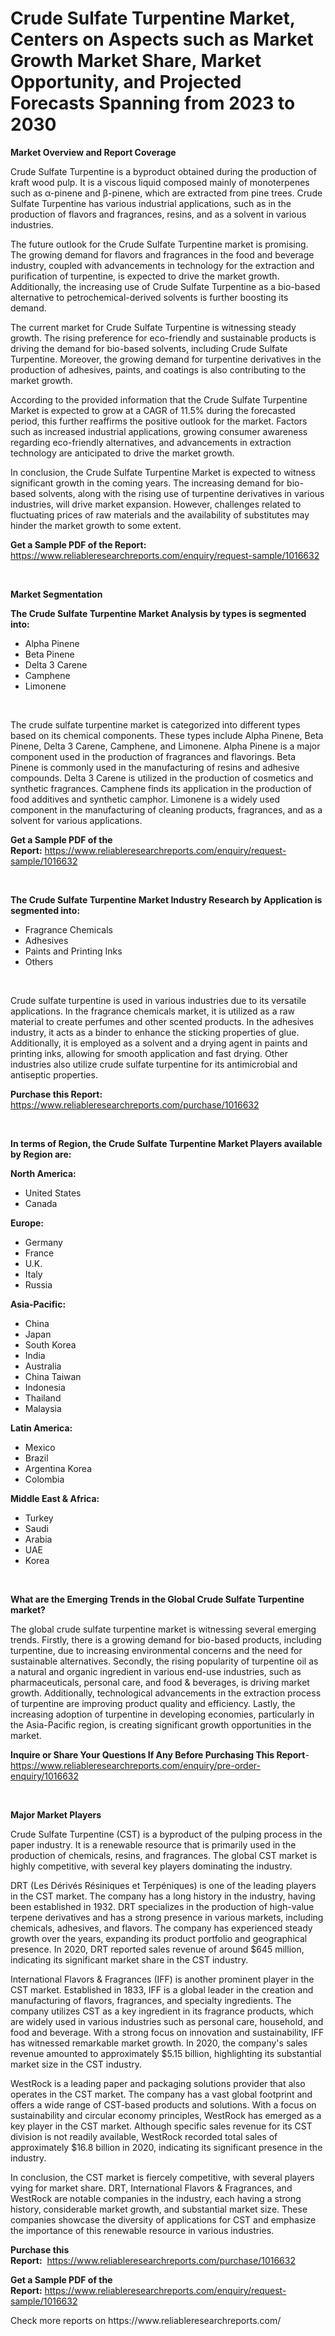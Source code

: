 <p><h1>Crude Sulfate Turpentine Market, Centers on Aspects such as Market Growth Market Share, Market Opportunity, and Projected Forecasts Spanning from 2023 to 2030</h1></p><p><strong>Market Overview and Report Coverage</strong></p>
<p><p>Crude Sulfate Turpentine is a byproduct obtained during the production of kraft wood pulp. It is a viscous liquid composed mainly of monoterpenes such as α-pinene and β-pinene, which are extracted from pine trees. Crude Sulfate Turpentine has various industrial applications, such as in the production of flavors and fragrances, resins, and as a solvent in various industries.</p><p>The future outlook for the Crude Sulfate Turpentine market is promising. The growing demand for flavors and fragrances in the food and beverage industry, coupled with advancements in technology for the extraction and purification of turpentine, is expected to drive the market growth. Additionally, the increasing use of Crude Sulfate Turpentine as a bio-based alternative to petrochemical-derived solvents is further boosting its demand.</p><p>The current market for Crude Sulfate Turpentine is witnessing steady growth. The rising preference for eco-friendly and sustainable products is driving the demand for bio-based solvents, including Crude Sulfate Turpentine. Moreover, the growing demand for turpentine derivatives in the production of adhesives, paints, and coatings is also contributing to the market growth.</p><p>According to the provided information that the Crude Sulfate Turpentine Market is expected to grow at a CAGR of 11.5% during the forecasted period, this further reaffirms the positive outlook for the market. Factors such as increased industrial applications, growing consumer awareness regarding eco-friendly alternatives, and advancements in extraction technology are anticipated to drive the market growth.</p><p>In conclusion, the Crude Sulfate Turpentine Market is expected to witness significant growth in the coming years. The increasing demand for bio-based solvents, along with the rising use of turpentine derivatives in various industries, will drive market expansion. However, challenges related to fluctuating prices of raw materials and the availability of substitutes may hinder the market growth to some extent.</p></p>
<p><strong>Get a Sample PDF of the Report:</strong> <a href="https://www.reliableresearchreports.com/enquiry/request-sample/1016632">https://www.reliableresearchreports.com/enquiry/request-sample/1016632</a></p>
<p>&nbsp;</p>
<p><strong>Market Segmentation</strong></p>
<p><strong>The Crude Sulfate Turpentine Market Analysis by types is segmented into:</strong></p>
<p><ul><li>Alpha Pinene</li><li>Beta Pinene</li><li>Delta 3 Carene</li><li>Camphene</li><li>Limonene</li></ul></p>
<p>&nbsp;</p>
<p><p>The crude sulfate turpentine market is categorized into different types based on its chemical components. These types include Alpha Pinene, Beta Pinene, Delta 3 Carene, Camphene, and Limonene. Alpha Pinene is a major component used in the production of fragrances and flavorings. Beta Pinene is commonly used in the manufacturing of resins and adhesive compounds. Delta 3 Carene is utilized in the production of cosmetics and synthetic fragrances. Camphene finds its application in the production of food additives and synthetic camphor. Limonene is a widely used component in the manufacturing of cleaning products, fragrances, and as a solvent for various applications.</p></p>
<p><strong>Get a Sample PDF of the Report:</strong>&nbsp;<a href="https://www.reliableresearchreports.com/enquiry/request-sample/1016632">https://www.reliableresearchreports.com/enquiry/request-sample/1016632</a></p>
<p>&nbsp;</p>
<p><strong>The Crude Sulfate Turpentine Market Industry Research by Application is segmented into:</strong></p>
<p><ul><li>Fragrance Chemicals</li><li>Adhesives</li><li>Paints and Printing Inks</li><li>Others</li></ul></p>
<p>&nbsp;</p>
<p><p>Crude sulfate turpentine is used in various industries due to its versatile applications. In the fragrance chemicals market, it is utilized as a raw material to create perfumes and other scented products. In the adhesives industry, it acts as a binder to enhance the sticking properties of glue. Additionally, it is employed as a solvent and a drying agent in paints and printing inks, allowing for smooth application and fast drying. Other industries also utilize crude sulfate turpentine for its antimicrobial and antiseptic properties.</p></p>
<p><strong>Purchase this Report:</strong>&nbsp; <a href="https://www.reliableresearchreports.com/purchase/1016632">https://www.reliableresearchreports.com/purchase/1016632</a></p>
<p>&nbsp;</p>
<p><strong>In terms of Region, the Crude Sulfate Turpentine Market Players available by Region are:</strong></p>
<p>
    <p> <strong> North America: </strong>
        <ul>
            <li>United States</li>
            <li>Canada</li>
        </ul>
        </p> 
    <p> <strong> Europe: </strong>
        <ul>
            <li>Germany</li>
            <li>France</li>
            <li>U.K.</li>
            <li>Italy</li>
            <li>Russia</li>
        </ul>
        </p> 
    <p> <strong> Asia-Pacific: </strong>
        <ul>
            <li>China</li>
            <li>Japan</li>
            <li>South Korea</li>
            <li>India</li>
            <li>Australia</li>
            <li>China Taiwan</li>
            <li>Indonesia</li>
            <li>Thailand</li>
            <li>Malaysia</li>
        </ul>
        </p> 
    <p> <strong> Latin America: </strong>
        <ul>
            <li>Mexico</li>
            <li>Brazil</li>
            <li>Argentina Korea</li>
            <li>Colombia</li>
        </ul>
        </p> 
    <p> <strong> Middle East & Africa: </strong>
        <ul>
            <li>Turkey</li>
            <li>Saudi</li>
            <li>Arabia</li>
            <li>UAE</li>
            <li>Korea</li>
        </ul>
    </p>
    </p>
<p>&nbsp;</p>
<p><strong>What are the Emerging Trends in the Global Crude Sulfate Turpentine market?</strong></p>
<p><p>The global crude sulfate turpentine market is witnessing several emerging trends. Firstly, there is a growing demand for bio-based products, including turpentine, due to increasing environmental concerns and the need for sustainable alternatives. Secondly, the rising popularity of turpentine oil as a natural and organic ingredient in various end-use industries, such as pharmaceuticals, personal care, and food & beverages, is driving market growth. Additionally, technological advancements in the extraction process of turpentine are improving product quality and efficiency. Lastly, the increasing adoption of turpentine in developing economies, particularly in the Asia-Pacific region, is creating significant growth opportunities in the market.</p></p>
<p><strong>Inquire or Share Your Questions If Any Before Purchasing This Report</strong>- <a href="https://www.reliableresearchreports.com/enquiry/pre-order-enquiry/1016632">https://www.reliableresearchreports.com/enquiry/pre-order-enquiry/1016632</a></p>
<p>&nbsp;</p>
<p><strong>Major Market Players</strong></p>
<p><p>Crude Sulfate Turpentine (CST) is a byproduct of the pulping process in the paper industry. It is a renewable resource that is primarily used in the production of chemicals, resins, and fragrances. The global CST market is highly competitive, with several key players dominating the industry.</p><p>DRT (Les Dérivés Résiniques et Terpéniques) is one of the leading players in the CST market. The company has a long history in the industry, having been established in 1932. DRT specializes in the production of high-value terpene derivatives and has a strong presence in various markets, including chemicals, adhesives, and flavors. The company has experienced steady growth over the years, expanding its product portfolio and geographical presence. In 2020, DRT reported sales revenue of around $645 million, indicating its significant market share in the CST industry.</p><p>International Flavors & Fragrances (IFF) is another prominent player in the CST market. Established in 1833, IFF is a global leader in the creation and manufacturing of flavors, fragrances, and specialty ingredients. The company utilizes CST as a key ingredient in its fragrance products, which are widely used in various industries such as personal care, household, and food and beverage. With a strong focus on innovation and sustainability, IFF has witnessed remarkable market growth. In 2020, the company's sales revenue amounted to approximately $5.15 billion, highlighting its substantial market size in the CST industry.</p><p>WestRock is a leading paper and packaging solutions provider that also operates in the CST market. The company has a vast global footprint and offers a wide range of CST-based products and solutions. With a focus on sustainability and circular economy principles, WestRock has emerged as a key player in the CST market. Although specific sales revenue for its CST division is not readily available, WestRock recorded total sales of approximately $16.8 billion in 2020, indicating its significant presence in the industry.</p><p>In conclusion, the CST market is fiercely competitive, with several players vying for market share. DRT, International Flavors & Fragrances, and WestRock are notable companies in the industry, each having a strong history, considerable market growth, and substantial market size. These companies showcase the diversity of applications for CST and emphasize the importance of this renewable resource in various industries.</p></p>
<p><strong>Purchase this Report:</strong>&nbsp;&nbsp;<a href="https://www.reliableresearchreports.com/purchase/1016632">https://www.reliableresearchreports.com/purchase/1016632</a></p>
<p></p>
<p><strong>Get a Sample PDF of the Report:</strong>&nbsp;<a href="https://www.reliableresearchreports.com/enquiry/request-sample/1016632">https://www.reliableresearchreports.com/enquiry/request-sample/1016632</a></p>
<p>Check more reports on https://www.reliableresearchreports.com/</p>